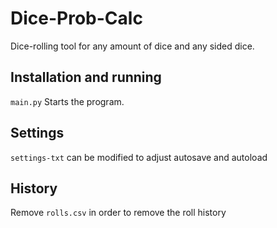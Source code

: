 # Dice-Prob-Calc
Dice-rolling tool for any amount of dice and any sided dice.

## Installation and running
```main.py``` Starts the program.

## Settings
```settings-txt``` can be modified to adjust autosave and autoload

## History
Remove ```rolls.csv``` in order to remove the roll history